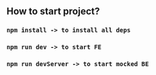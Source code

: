 ## How to start project?

### `npm install -> to install all deps`

### `npm run dev -> to start FE`

### `npm run devServer -> to start mocked BE`
